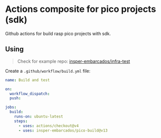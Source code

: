 # Actions composite for pico projects (sdk)


Github actions for build rasp pico projects with sdk.

## Using

> Check for example repo: [insper-embarcados/infra-test](https://github.com/insper-embarcados/infra-test)

Create a `.github/workflow/build.yml` file:

``` yaml
name: Build and test

on:
  workflow_dispatch:
  push:

jobs:
  build:
    runs-on: ubuntu-latest
    steps:
      - uses: actions/checkout@v4
      - uses: insper-embarcados/pico-build@v13
```
